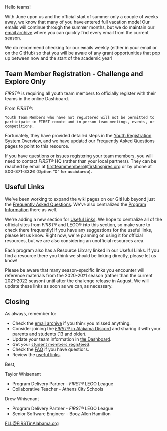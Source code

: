 Hello teams!

With June upon us and the official start of summer only a couple of weeks away, we know that many of you have entered full vacation mode! Our emails will continue through the summer months, but we do maintain our [email archive](https://github.com/drewwhis/alabama-first-lego-league/tree/main/2021-2022/email-blasts) where you can quickly find every email from the current season.

We do recommend checking for our emails weekly (either in your email or on the GitHub) so that you will be aware of any grant opportunities that pop up between now and the start of the academic year!

## Team Member Registration - Challenge and Explore Only

*FIRST*&reg; is requiring all youth team members to officially register with their teams in the online Dashboard.

From *FIRST*&reg;: 
    
    Youth Team Members who have not registered will not be permitted to participate in FIRST remote and in-person team meetings, events, or competitions. 

Fortunately, they have provided detailed steps in the [Youth Registration System Overview](https://www.firstinspires.org/resource-library/youth-registration-system), and we have updated our Frequently Asked Questions pages to point to this resource.

If you have questions or issues registering your team members, you will need to contact *FIRST*&reg; HQ (rather than your local partners). They can be reached by email at firstteammembers@firstinspires.org or by phone at 800-871-8326 (Option “0”  for assistance).


## Useful Links

We've been working to expand the wiki pages on our GitHub beyond just the [Frequently Asked Questions](https://github.com/drewwhis/alabama-first-lego-league/wiki/Frequently-Asked-Questions). We've also centralized the [Program Information](https://github.com/drewwhis/alabama-first-lego-league/wiki/FIRST-LEGO-League) there as well.

We're adding a new section for [Useful Links](https://github.com/drewwhis/alabama-first-lego-league/wiki/Useful-Links). We hope to centralize all of the official sites from *FIRST*&reg; and LEGO&reg; into this section, so make sure to check there frequently! If you have any suggestions for the useful links, please let us know. Right now, we're planning on using it for official resources, but we are also considering an unofficial resources area.

Each program also has a Resource Library linked in our Useful Links. If you find a resource there you think we should be linking directly, please let us know!

Please be aware that many season-specific links you encounter will reference materials from the 2020-2021 season (rather than the current 2021-2022 season) until after the challenge release in August. We will update these links as soon as we can, as necessary.


## Closing

As always, remember to:
- Check the [email archive](https://github.com/drewwhis/alabama-first-lego-league/tree/main/2021-2022/email-blasts) if you think you missed anything.
- Consider joining the [*FIRST*&reg; in Alabama Discord](http://discord.gg/7eyJvm3) and sharing it with your parents and students (13 and older).
- Update your team information in [the Dashboard](https://login2.firstinspires.org/Account/Login).
- Get your [student members registered](https://www.firstinspires.org/resource-library/youth-registration-system).
- Check the [FAQ](https://github.com/drewwhis/alabama-first-lego-league/wiki/Frequently-Asked-Questions) if you have questions.
- Review the [useful links](https://github.com/drewwhis/alabama-first-lego-league/wiki/Useful-Links).

Best,

Taylor Whisenant
- Program Delivery Partner - *FIRST*&reg; LEGO League
- Collaborative Teacher - Athens City Schools

Drew Whisenant
- Program Delivery Partner - *FIRST*&reg; LEGO League
- Senior Software Engineer - Booz Allen Hamilton

FLL@FIRSTinAlabama.org